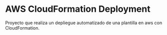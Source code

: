 # AWS CloudFormation Deployment
Proyecto que realiza un depliegue automatizado de una plantilla en aws con CloudFormation.